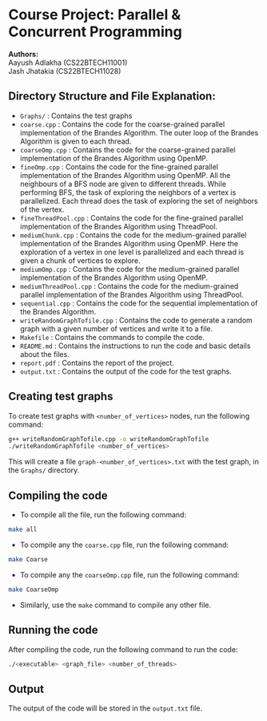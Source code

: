 # Course Project: Parallel & Concurrent Programming

<strong>Authors:</strong> \
Aayush Adlakha (CS22BTECH11001)\
Jash Jhatakia (CS22BTECH11028)

## Directory Structure and File Explanation:
- `Graphs/` : Contains the test graphs 
- `coarse.cpp` : Contains the code for the coarse-grained parallel implementation of the Brandes Algorithm. The outer loop of the Brandes Algorithm is given to each thread.
- `coarseOmp.cpp` : Contains the code for the coarse-grained parallel implementation of the Brandes Algorithm using OpenMP.
- `fineOmp.cpp` : Contains the code for the fine-grained parallel implementation of the Brandes Algorithm using OpenMP. All the neighbours of a BFS node are given to different threads. While performing BFS, the task of exploring the neighbors of
a vertex is parallelized. Each thread does the task of exploring the set of neighbors of the vertex.
- `fineThreadPool.cpp` : Contains the code for the fine-grained parallel implementation of the Brandes Algorithm using ThreadPool. 
- `mediumChunk.cpp` : Contains the code for the medium-grained parallel implementation of the Brandes Algorithm using OpenMP. Here the exploration of a vertex in one level is parallelized and each thread is given a chunk of vertices to explore.
- `mediumOmp.cpp` : Contains the code for the medium-grained parallel implementation of the Brandes Algorithm using OpenMP. 
- `mediumThreadPool.cpp` : Contains the code for the medium-grained parallel implementation of the Brandes Algorithm using ThreadPool.
- `sequential.cpp` : Contains the code for the sequential implementation of the Brandes Algorithm.
- `writeRandomGraphTofile.cpp` : Contains the code to generate a random graph with a given number of vertices and write it to a file.
- `Makefile` : Contains the commands to compile the code.
- `README.md` : Contains the instructions to run the code and basic details about the files.
- `report.pdf` : Contains the report of the project.
- `output.txt` : Contains the output of the code for the test graphs.

## Creating test graphs
To create test graphs with `<number_of_vertices>` nodes, run the following command:
```bash
g++ writeRandomGraphTofile.cpp -o writeRandomGraphTofile
./writeRandomGraphTofile <number_of_vertices>
``` 
This will create a file `graph-<number_of_vertices>.txt` with the test graph, in the `Graphs/` directory.

## Compiling the code
- To compile all the file, run the following command:
```bash
make all
```
- To compile any the `coarse.cpp` file, run the following command:
```bash
make Coarse
```
- To compile any the `coarseOmp.cpp` file, run the following command:
```bash
make CoarseOmp
```
<!-- - To compile any the `fineOmp.cpp` file, run the following command:
```bash
make FineOmp
```
- To compile any the `fineThreadPool.cpp` file, run the following command:
```bash
make FineThreadPool
```
- To compile any the `mediumOmp.cpp` file, run the following command:
```bash
make MediumOmp
```
- To compile any the `mediumThreadPool.cpp` file, run the following command:
```bash
make MediumThreadPool
```
- To compile any the `mediumChunk.cpp` file, run the following command:
```bash
make MediumChunk
```
- To compile any the `sequential.cpp` file, run the following command:
```bash
make Sequential
``` -->
- Similarly, use the `make` command to compile any other file.

## Running the code
After compiling the code, run the following command to run the code:
```bash
./<executable> <graph_file> <number_of_threads>
```

## Output
The output of the code will be stored in the `output.txt` file.
